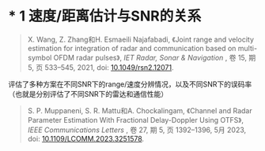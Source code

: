 # * 1 速度/距离估计与SNR的关系

> X. Wang, Z. Zhang和H. Esmaeili Najafabadi, 《Joint range and velocity estimation for integration of radar and communication based on multi-symbol OFDM radar pulses》,  *IET Radar, Sonar & Navigation* , 卷 15, 期 5, 页 533–545, 2021, doi: [10.1049/rsn2.12071](https://doi.org/10.1049/rsn2.12071).

评估了多种方案在不同SNR下的range/速度分辨情况，以及不同SNR下的误码率（也就是分别评估了不同SNR下的雷达和通信性能）

> S. P. Muppaneni, S. R. Mattu和A. Chockalingam, 《Channel and Radar Parameter Estimation With Fractional Delay-Doppler Using OTFS》,  *IEEE Communications Letters* , 卷 27, 期 5, 页 1392–1396, 5月 2023, doi: [10.1109/LCOMM.2023.3251578](https://doi.org/10.1109/LCOMM.2023.3251578).
